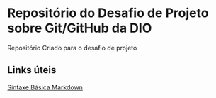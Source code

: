 #  Repositório  do Desafio de  Projeto sobre Git/GitHub da DIO
Repositório Criado para o desafio de projeto

## Links úteis
[Sintaxe Básica Markdown](https://www.markdownguide.org/basic-syntax/)
